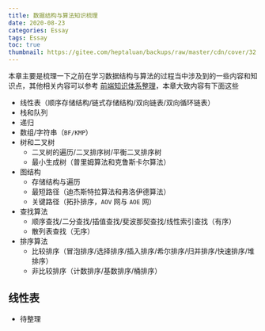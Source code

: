 ```yaml
---
title: 数据结构与算法知识梳理
date: 2020-08-23
categories: Essay
tags: Essay
toc: true
thumbnail: https://gitee.com/heptaluan/backups/raw/master/cdn/cover/32.jpg
---
```


本章主要是梳理一下之前在学习数据结构与算法的过程当中涉及到的一些内容和知识点，其他相关内容可以参考 [前端知识体系整理](https://heptaluan.github.io/target/)，本章大致内容有下面这些

<!--more-->

* 线性表（顺序存储结构/链式存储结构/双向链表/双向循环链表）
* 栈和队列
* 递归
* 数组/字符串（`BF/KMP`）
* 树和二叉树
  * 二叉树的遍历/二叉排序树/平衡二叉排序树
  * 最小生成树（普里姆算法和克鲁斯卡尔算法）
* 图结构
  * 存储结构与遍历
  * 最短路径（迪杰斯特拉算法和弗洛伊德算法）
  * 关键路径（拓扑排序，`AOV` 网与 `AOE` 网）
* 查找算法
  * 顺序查找/二分查找/插值查找/斐波那契查找/线性索引查找（有序）
  * 散列表查找（无序）
* 排序算法
  * 比较排序（冒泡排序/选择排序/插入排序/希尔排序/归并排序/快速排序/堆排序）
  * 非比较排序（计数排序/基数排序/桶排序）


## 线性表

* 待整理